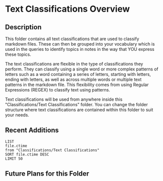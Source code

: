 # Text Classifications Overview

## Description
This folder contains all text classifications that are used to classify markdown files. These can then be grouped into your vocabulary which is used in the queries to identify topics in notes in the way that YOU express these topics. 

The text classifications are flexible in the type of classifications they perform. They can classify using a single word or more complex patterns of letters such as a word containing a series of letters, starting with letters, ending with letters, as well as across multiple words or multiple text patterns in the markdown file. This flexibility comes from using Regular Expressions (REGEX) to classify text using patterns. 

Text classifications will be used from anywhere inside this "Classifications/Text Classifications" folder. You can change the folder structure where text classifications are contained within this folder to suit your needs.

## Recent Additions
```dataview
LIST 
file.ctime
from "Classifications/Text Classifications"
SORT file.ctime DESC
LIMIT 50
```

## Future Plans for this Folder
